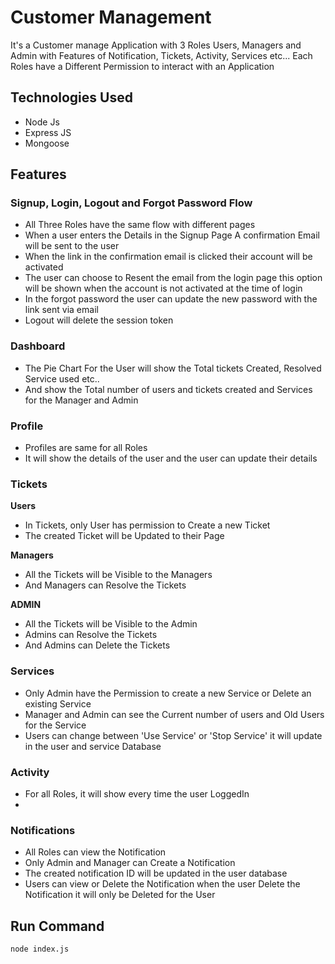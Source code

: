 #  Customer  Management
  It's a Customer manage Application with 3 Roles Users, Managers and Admin with Features of Notification, Tickets, Activity, Services etc...
  Each Roles have a Different Permission to interact with an Application

  
## Technologies Used
 - Node Js
 - Express JS
 - Mongoose
   
## Features
### Signup, Login, Logout and Forgot Password Flow
 - All Three Roles have the same flow with different pages 
 - When a user enters the Details in the Signup Page A confirmation Email will be sent to the user
 - When the link in the confirmation email is clicked their account will be activated
 - The user can choose to Resent the email from the login page this option will be shown when the account is not activated at the time of login
 - In the forgot password the user can update the new password with the link sent via email
 - Logout will delete the session token

### Dashboard
 - The Pie Chart For the User will show the Total tickets Created, Resolved Service used etc..
 - And show the Total number of users and tickets created and Services for the Manager and Admin
### Profile
 - Profiles are same for all Roles
 - It will show the details of the user and the user can update their details
   
### Tickets
  **Users**
  - In Tickets, only User has permission to Create a new Ticket
  - The created Ticket will be Updated to their Page
    
  **Managers**
  - All the Tickets will be Visible to the Managers
  - And Managers can Resolve the Tickets
    
  **ADMIN**
  - All the Tickets will be Visible to the Admin
  - Admins can Resolve the Tickets
  - And Admins can Delete the Tickets
    
### Services
  - Only Admin have the Permission to create a new Service or Delete an existing Service
  - Manager and Admin can see the Current number of users and Old Users for the Service
  - Users can change between 'Use Service' or 'Stop Service' it will update in the user and service Database
    
### Activity
  - For all Roles, it will show every time the user LoggedIn
  - 
### Notifications
  - All Roles can view the Notification
  - Only Admin and Manager can Create a Notification
  - The created notification ID will be updated in the user database
  - Users can view or Delete the Notification when the user Delete the Notification it will only be Deleted for the User

## Run Command
`node index.js`
